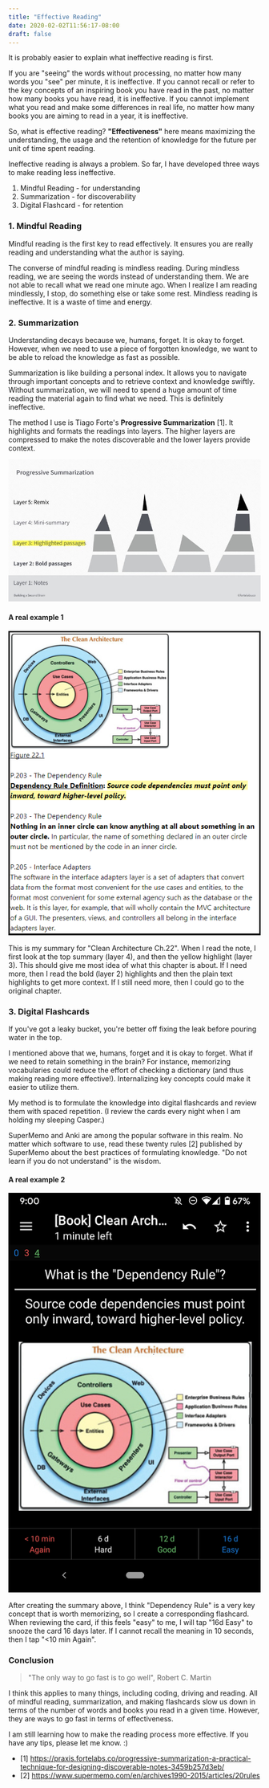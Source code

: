 ```yaml
---
title: "Effective Reading"
date: 2020-02-02T11:56:17-08:00
draft: false
---
```

It is probably easier to explain what ineffective reading is first. 

If you are "seeing" the words without processing, no matter how many words you "see" per minute, it is ineffective. If you cannot recall or refer to the key concepts of an inspiring book you have read in the past, no matter how many books you have read, it is ineffective. If you cannot implement what you read and make some differences in real life, no matter how many books you are aiming to read in a year, it is ineffective.

So, what is effective reading? **"Effectiveness"** here means maximizing the understanding, the usage and the retention of knowledge for the future per unit of time spent reading.

Ineffective reading is always a problem. So far, I have developed three ways to make reading less ineffective.

1. Mindful Reading - for understanding
2. Summarization - for discoverability
3. Digital Flashcard - for retention

### 1. Mindful Reading

Mindful reading is the first key to read effectively. It ensures you are really reading and understanding what the author is saying.

The converse of mindful reading is mindless reading. During mindless reading, we are seeing the words instead of understanding them. We are not able to recall what we read one minute ago. When I realize I am reading mindlessly, I stop, do something else or take some rest. Mindless reading is ineffective. It is a waste of time and energy.

### 2. Summarization

Understanding decays because we, humans, forget. It is okay to forget. However, when we need to use a piece of forgotten knowledge, we want to be able to reload the knowledge as fast as possible. 

Summarization is like building a personal index. It allows you to navigate through important concepts and to retrieve context and knowledge swiftly. Without summarization, we will need to spend a huge amount of time reading the material again to find what we need. This is definitely ineffective.

The method I use is Tiago Forte's **Progressive Summarization** [1]. It highlights and formats the readings into layers. The higher layers are compressed to make the notes discoverable and the lower layers provide context.

![progressive-summarization](/posts/effective-reading/progressive-summarization.jpeg)

#### A real example 1

![progressive-summarization-example](/posts/effective-reading/progressive-summarization-example.png)

This is my summary for "Clean Architecture Ch.22". When I read the note, I first look at the top summary (layer 4), and then the yellow highlight (layer 3). This should give me most idea of what this chapter is about. If I need more, then I read the bold (layer 2) highlights and then the plain text highlights to get more context. If I still need more, then I could go to the original chapter.

### 3. Digital Flashcards

If you've got a leaky bucket, you're better off fixing the leak before pouring water in the top.

I mentioned above that we, humans, forget and it is okay to forget. What if we need to retain something in the brain? For instance, memorizing vocabularies could reduce the effort of checking a dictionary (and thus making reading more effective!). Internalizing key concepts could make it easier to utilize them.

My method is to formulate the knowledge into digital flashcards and review them with spaced repetition. (I review the cards every night when I am holding my sleeping Casper.)

SuperMemo and Anki are among the popular software in this realm. No matter which software to use, read these twenty rules [2] published by SuperMemo about the best practices of formulating knowledge. "Do not learn if you do not understand" is the wisdom.

#### A real example 2

![anki-example](/posts/effective-reading/anki-example.png)

After creating the summary above, I think "Dependency Rule" is a very key concept that is worth memorizing, so I create a corresponding flashcard. When reviewing the card, if this feels "easy" to me, I will tap "16d Easy" to snooze the card 16 days later. If I cannot recall the meaning in 10 seconds, then I tap "<10 min Again".

### Conclusion

> "The only way to go fast is to go well",  Robert C. Martin

I think this applies to many things, including coding, driving and reading. All of mindful reading, summarization, and making flashcards slow us down in terms of the number of words and books you read in a given time. However, they are ways to go fast in terms of effectiveness.

I am still learning how to make the reading process more effective. If you have any tips, please let me know. :)

- [1] https://praxis.fortelabs.co/progressive-summarization-a-practical-technique-for-designing-discoverable-notes-3459b257d3eb/
- [2] https://www.supermemo.com/en/archives1990-2015/articles/20rules
